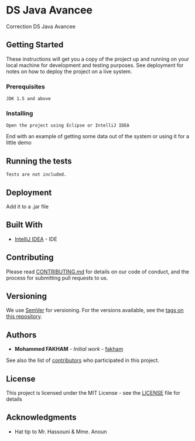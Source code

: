 # DS Java Avancee

Correction DS Java Avancee

## Getting Started

These instructions will get you a copy of the project up and running on your local machine for development and testing purposes. See deployment for notes on how to deploy the project on a live system.

### Prerequisites

```
JDK 1.5 and above
```

### Installing

```
Open the project using Eclipse or IntelliJ IDEA
```

End with an example of getting some data out of the system or using it for a little demo

## Running the tests

```
Tests are not included.
```

## Deployment

Add it to a .jar file

## Built With

* [IntelliJ IDEA](https://www.jetbrains.com/idea/) - IDE

## Contributing

Please read [CONTRIBUTING.md](https://gist.github.com/PurpleBooth/b24679402957c63ec426) for details on our code of conduct, and the process for submitting pull requests to us.

## Versioning

We use [SemVer](http://semver.org/) for versioning. For the versions available, see the [tags on this repository](https://github.com/your/project/tags).

## Authors

* **Mohammed FAKHAM** - *Initial work* - [fakham](https://github.com/fakham)

See also the list of [contributors](https://github.com/your/project/contributors) who participated in this project.

## License

This project is licensed under the MIT License - see the [LICENSE](LICENSE) file for details

## Acknowledgments

* Hat tip to Mr. Hassouni & Mme. Anoun
